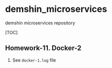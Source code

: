 # demshin_microservices

demshin microservices repository

[TOC]

## Homework-11. Docker-2

1. See `docker-1.log` file
